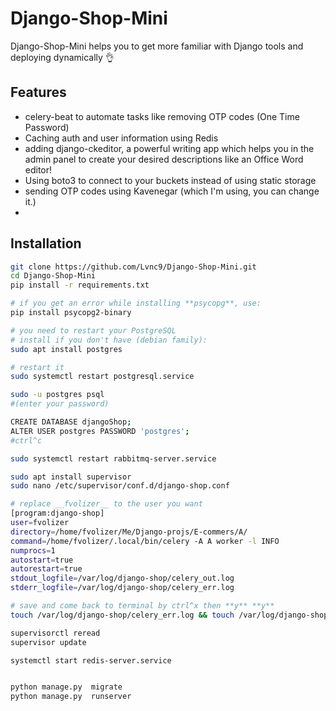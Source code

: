 # Django-Shop-Mini

Django-Shop-Mini helps you to get more familiar with Django tools and deploying dynamically 👌

## Features
- celery-beat to automate tasks like removing OTP codes (One Time Password)
- Caching auth and user information using Redis 
- adding django-ckeditor, a powerful writing app which helps you in the admin panel to create your desired descriptions 
like an Office Word editor!
- Using boto3 to connect to your buckets instead of using static storage
- sending OTP codes using Kavenegar (which I'm using, you can change it.)
- 

## Installation
```bash
git clone https://github.com/Lvnc9/Django-Shop-Mini.git
cd Django-Shop-Mini
pip install -r requirements.txt

# if you get an error while installing **psycopg**, use:
pip install psycopg2-binary

# you need to restart your PostgreSQL 
# install if you don't have (debian family):
sudo apt install postgres 

# restart it
sudo systemctl restart postgresql.service

sudo -u postgres psql
#(enter your password)

CREATE DATABASE djangoShop;
ALTER USER postgres PASSWORD 'postgres';
#ctrl^c

sudo systemctl restart rabbitmq-server.service

sudo apt install supervisor
sudo nano /etc/supervisor/conf.d/django-shop.conf

# replace __fvolizer__ to the user you want
[program:django-shop]
user=fvolizer
directory=/home/fvolizer/Me/Django-projs/E-commers/A/
command=/home/fvolizer/.local/bin/celery -A A worker -l INFO
numprocs=1
autostart=true
autorestart=true
stdout_logfile=/var/log/django-shop/celery_out.log
stderr_logfile=/var/log/django-shop/celery_err.log

# save and come back to terminal by ctrl^x then **y** **y**
touch /var/log/django-shop/celery_err.log && touch /var/log/django-shop/celery_out.log

supervisorctl reread
supervisor update

systemctl start redis-server.service


python manage.py  migrate
python manage.py  runserver
